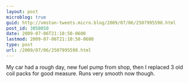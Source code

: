 ```yaml
---
layout: post
microblog: true
guid: http://vmstan-tweets.micro.blog/2009/07/06/2507995598.html
post_id: 3050850
date: 2009-07-06T21:10:50-0600
lastmod: 2009-07-06T21:10:50-0600
type: post
url: /2009/07/06/2507995598.html
---
```

My car had a rough day, new fuel pump from shop, then I replaced 3 old coil packs for good measure. Runs very smooth now though.

